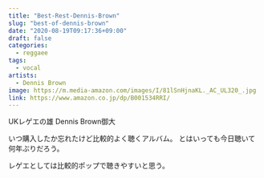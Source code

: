 ```yaml
---
title: "Best-Rest-Dennis-Brown"
slug: "best-of-dennis-brown"
date: "2020-08-19T09:17:36+09:00"
draft: false
categories:
  - reggaee
tags:
  - vocal
artists:
  - Dennis Brown
image: https://m.media-amazon.com/images/I/81lSnHjnaKL._AC_UL320_.jpg
link: https://www.amazon.co.jp/dp/B001534RRI/
---
```

UKレゲエの雄 Dennis Brown御大
<!--more-->
いつ購入したか忘れたけど比較的よく聴くアルバム。
とはいっても今日聴いて何年ぶりだろう。

レゲエとしては比較的ポップで聴きやすいと思う。
